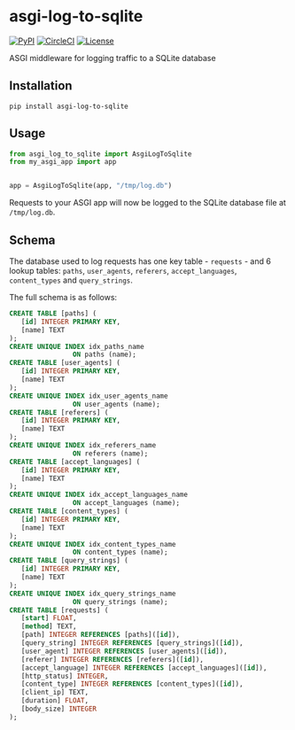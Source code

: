 # asgi-log-to-sqlite

[![PyPI](https://img.shields.io/pypi/v/asgi-log-to-sqlite.svg)](https://pypi.org/project/asgi-log-to-sqlite/)
[![CircleCI](https://circleci.com/gh/simonw/asgi-log-to-sqlite.svg?style=svg)](https://circleci.com/gh/simonw/asgi-log-to-sqlite)
[![License](https://img.shields.io/badge/license-Apache%202.0-blue.svg)](https://github.com/simonw/asgi-log-to-sqlite/blob/master/LICENSE)

ASGI middleware for logging traffic to a SQLite database

## Installation

    pip install asgi-log-to-sqlite

## Usage

```python
from asgi_log_to_sqlite import AsgiLogToSqlite
from my_asgi_app import app


app = AsgiLogToSqlite(app, "/tmp/log.db")
```

Requests to your ASGI app will now be logged to the SQLite database file at `/tmp/log.db`.

## Schema

The database used to log requests has one key table - `requests` - and 6 lookup tables: `paths`, `user_agents`, `referers`, `accept_languages`, `content_types` and `query_strings`.

The full schema is as follows:

```sql
CREATE TABLE [paths] (
   [id] INTEGER PRIMARY KEY,
   [name] TEXT
);
CREATE UNIQUE INDEX idx_paths_name
                ON paths (name);
CREATE TABLE [user_agents] (
   [id] INTEGER PRIMARY KEY,
   [name] TEXT
);
CREATE UNIQUE INDEX idx_user_agents_name
                ON user_agents (name);
CREATE TABLE [referers] (
   [id] INTEGER PRIMARY KEY,
   [name] TEXT
);
CREATE UNIQUE INDEX idx_referers_name
                ON referers (name);
CREATE TABLE [accept_languages] (
   [id] INTEGER PRIMARY KEY,
   [name] TEXT
);
CREATE UNIQUE INDEX idx_accept_languages_name
                ON accept_languages (name);
CREATE TABLE [content_types] (
   [id] INTEGER PRIMARY KEY,
   [name] TEXT
);
CREATE UNIQUE INDEX idx_content_types_name
                ON content_types (name);
CREATE TABLE [query_strings] (
   [id] INTEGER PRIMARY KEY,
   [name] TEXT
);
CREATE UNIQUE INDEX idx_query_strings_name
                ON query_strings (name);
CREATE TABLE [requests] (
   [start] FLOAT,
   [method] TEXT,
   [path] INTEGER REFERENCES [paths]([id]),
   [query_string] INTEGER REFERENCES [query_strings]([id]),
   [user_agent] INTEGER REFERENCES [user_agents]([id]),
   [referer] INTEGER REFERENCES [referers]([id]),
   [accept_language] INTEGER REFERENCES [accept_languages]([id]),
   [http_status] INTEGER,
   [content_type] INTEGER REFERENCES [content_types]([id]),
   [client_ip] TEXT,
   [duration] FLOAT,
   [body_size] INTEGER
);
```
